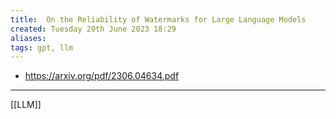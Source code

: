 ```yaml
---
title:  On the Reliability of Watermarks for Large Language Models
created: Tuesday 20th June 2023 18:29
aliases: 
tags: gpt, llm
---
```

- https://arxiv.org/pdf/2306.04634.pdf

---
[[LLM]]